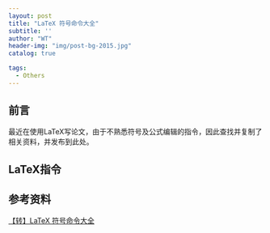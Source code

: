 ```yaml
---
layout: post
title: "LaTeX 符号命令大全"
subtitle: ''
author: "WT"
header-img: "img/post-bg-2015.jpg"
catalog: true

tags:
  - Others
---
```


## 前言
最近在使用LaTeX写论文，由于不熟悉符号及公式编辑的指令，因此查找并复制了相关资料，并发布到此处。

## LaTeX指令




## 参考资料
[【转】LaTeX 符号命令大全](https://www.cnblogs.com/Coolxxx/p/5982439.html)
